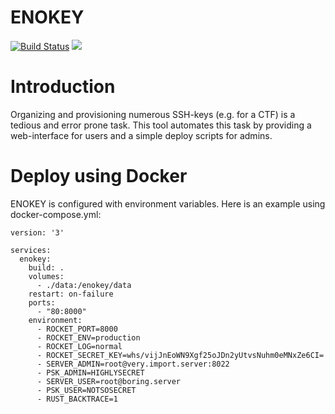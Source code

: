 # ENOKEY

[![Build Status](https://travis-ci.org/ENOFLAG/ENOKEY.svg?branch=master)](https://travis-ci.org/ENOFLAG/ENOKEY)
[![](https://tokei.rs/b1/github/ENOFLAG/ENOKEY)](https://github.com/ENOFLAG/ENOKEY)

# Introduction

Organizing and provisioning numerous SSH-keys (e.g. for a CTF) is a tedious and error prone task. This tool automates this task by providing a web-interface for users and a simple deploy scripts for admins.

# Deploy using Docker

ENOKEY is configured with environment variables. Here is an example using docker-compose.yml:
```
version: '3'

services:
  enokey:
    build: .
    volumes:
      - ./data:/enokey/data
    restart: on-failure
    ports:
      - "80:8000"
    environment:
      - ROCKET_PORT=8000
      - ROCKET_ENV=production
      - ROCKET_LOG=normal
      - ROCKET_SECRET_KEY=whs/vijJnEoWN9Xgf25oJDn2yUtvsNuhm0eMNxZe6CI=
      - SERVER_ADMIN=root@very.import.server:8022
      - PSK_ADMIN=HIGHLYSECRET
      - SERVER_USER=root@boring.server
      - PSK_USER=NOTSOSECRET
      - RUST_BACKTRACE=1
```